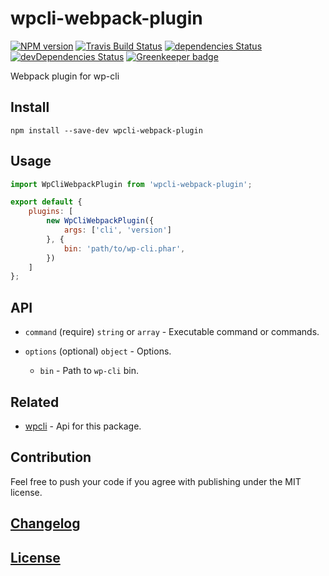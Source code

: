 # wpcli-webpack-plugin

[![NPM version](https://img.shields.io/npm/v/wpcli-webpack-plugin.svg)](https://www.npmjs.org/package/wpcli-webpack-plugin) 
[![Travis Build Status](https://img.shields.io/travis/itgalaxy/wpcli-webpack-plugin/master.svg?label=build)](https://travis-ci.org/itgalaxy/wpcli-webpack-plugin) 
[![dependencies Status](https://david-dm.org/itgalaxy/wpcli-webpack-plugin/status.svg)](https://david-dm.org/itgalaxy/wpcli-webpack-plugin) 
[![devDependencies Status](https://david-dm.org/itgalaxy/wpcli-webpack-plugin/dev-status.svg)](https://david-dm.org/itgalaxy/wpcli-webpack-plugin?type=dev)
[![Greenkeeper badge](https://badges.greenkeeper.io/itgalaxy/wpcli-webpack-plugin.svg)](https://greenkeeper.io/)

Webpack plugin for wp-cli

## Install

```shell
npm install --save-dev wpcli-webpack-plugin
```

## Usage

```js
import WpCliWebpackPlugin from 'wpcli-webpack-plugin';

export default {
    plugins: [
        new WpCliWebpackPlugin({
            args: ['cli', 'version']
        }, {
            bin: 'path/to/wp-cli.phar',
        })
    ]
};
```

## API

-   `command` (require) `string` or `array` - Executable command or commands.

-   `options` (optional) `object` - Options.

    -   `bin` - Path to `wp-cli` bin.

## Related

-   [wpcli](https://github.com/itgalaxy/wpcli) - Api for this package.

## Contribution

Feel free to push your code if you agree with publishing under the MIT license.

## [Changelog](CHANGELOG.md)

## [License](LICENSE)
